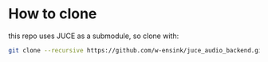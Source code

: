# How to clone
this repo uses JUCE as a submodule, so clone with:
```bash
git clone --recursive https://github.com/w-ensink/juce_audio_backend.git 
```
